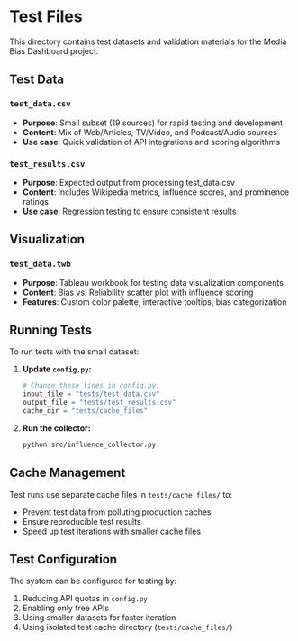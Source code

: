 # Test Files

This directory contains test datasets and validation materials for the Media Bias Dashboard project.

## Test Data

### `test_data.csv`
- **Purpose**: Small subset (19 sources) for rapid testing and development
- **Content**: Mix of Web/Articles, TV/Video, and Podcast/Audio sources
- **Use case**: Quick validation of API integrations and scoring algorithms

### `test_results.csv`
- **Purpose**: Expected output from processing test_data.csv
- **Content**: Includes Wikipedia metrics, influence scores, and prominence ratings
- **Use case**: Regression testing to ensure consistent results

## Visualization

### `test_data.twb`
- **Purpose**: Tableau workbook for testing data visualization components
- **Content**: Bias vs. Reliability scatter plot with influence scoring
- **Features**: Custom color palette, interactive tooltips, bias categorization

## Running Tests

To run tests with the small dataset:

1. **Update `config.py`:**
   ```python
   # Change these lines in config.py:
   input_file = "tests/test_data.csv"
   output_file = "tests/test_results.csv" 
   cache_dir = "tests/cache_files"
   ```

2. **Run the collector:**
   ```bash
   python src/influence_collector.py
   ```

## Cache Management

Test runs use separate cache files in `tests/cache_files/` to:
- Prevent test data from polluting production caches
- Ensure reproducible test results
- Speed up test iterations with smaller cache files

## Test Configuration

The system can be configured for testing by:
1. Reducing API quotas in `config.py`
2. Enabling only free APIs
3. Using smaller datasets for faster iteration
4. Using isolated test cache directory (`tests/cache_files/`)